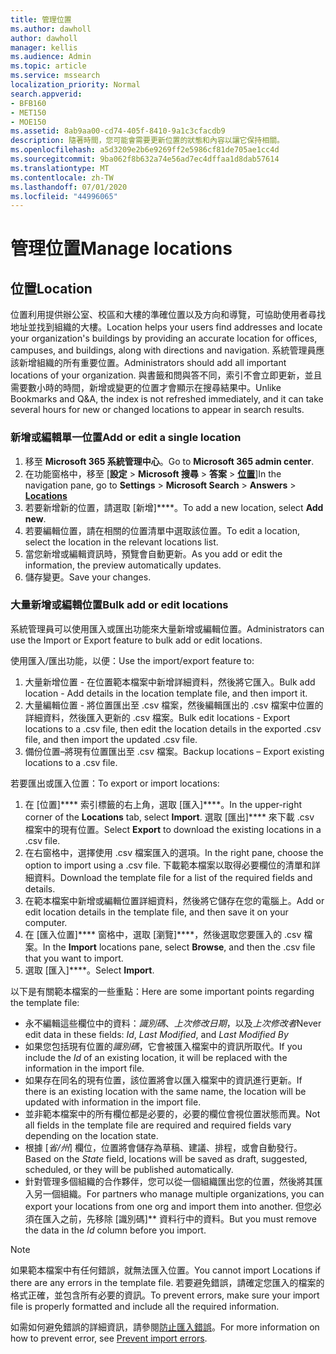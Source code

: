 ```yaml
---
title: 管理位置
ms.author: dawholl
author: dawholl
manager: kellis
ms.audience: Admin
ms.topic: article
ms.service: mssearch
localization_priority: Normal
search.appverid:
- BFB160
- MET150
- MOE150
ms.assetid: 8ab9aa00-cd74-405f-8410-9a1c3cfacdb9
description: 隨著時間，您可能會需要更新位置的狀態和內容以讓它保持相關。
ms.openlocfilehash: a5d3209e2b6e9269ff2e5986cf81de705ae1cc4d
ms.sourcegitcommit: 9ba062f8b632a74e56ad7ec4dffaa1d8dab57614
ms.translationtype: MT
ms.contentlocale: zh-TW
ms.lasthandoff: 07/01/2020
ms.locfileid: "44996065"
---
```

# <a name="manage-locations"></a><span data-ttu-id="0c71d-103">管理位置</span><span class="sxs-lookup"><span data-stu-id="0c71d-103">Manage locations</span></span>

## <a name="location"></a><span data-ttu-id="0c71d-104">位置</span><span class="sxs-lookup"><span data-stu-id="0c71d-104">Location</span></span>

<span data-ttu-id="0c71d-105">位置利用提供辦公室、校區和大樓的準確位置以及方向和導覽，可協助使用者尋找地址並找到組織的大樓。</span><span class="sxs-lookup"><span data-stu-id="0c71d-105">Location helps your users find addresses and locate your organization's buildings by providing an accurate location for offices, campuses, and buildings, along with directions and navigation.</span></span> <span data-ttu-id="0c71d-106">系統管理員應該新增組織的所有重要位置。</span><span class="sxs-lookup"><span data-stu-id="0c71d-106">Administrators should add all important locations of your organization.</span></span> <span data-ttu-id="0c71d-107">與書籤和問與答不同，索引不會立即更新，並且需要數小時的時間，新增或變更的位置才會顯示在搜尋結果中。</span><span class="sxs-lookup"><span data-stu-id="0c71d-107">Unlike Bookmarks and Q&A, the index is not refreshed immediately, and it can take several hours for new or changed locations to appear in search results.</span></span>

### <a name="add-or-edit-a-single-location"></a><span data-ttu-id="0c71d-108">新增或編輯單一位置</span><span class="sxs-lookup"><span data-stu-id="0c71d-108">Add or edit a single location</span></span>

1. <span data-ttu-id="0c71d-109">移至 **Microsoft 365 系統管理中心**。</span><span class="sxs-lookup"><span data-stu-id="0c71d-109">Go to **Microsoft 365 admin center**.</span></span>
1. <span data-ttu-id="0c71d-110">在功能窗格中，移至 [**設定**  >  **Microsoft 搜尋**  >  **答案**  >  [**位置**](https://admin.microsoft.com/Adminportal/Home#/MicrosoftSearch/locations)]</span><span class="sxs-lookup"><span data-stu-id="0c71d-110">In the navigation pane, go to **Settings** > **Microsoft Search** > **Answers** > [**Locations**](https://admin.microsoft.com/Adminportal/Home#/MicrosoftSearch/locations)</span></span>
1. <span data-ttu-id="0c71d-111">若要新增新的位置，請選取 [新增]\*\*\*\*。</span><span class="sxs-lookup"><span data-stu-id="0c71d-111">To add a new location, select **Add new**.</span></span>
1. <span data-ttu-id="0c71d-112">若要編輯位置，請在相關的位置清單中選取該位置。</span><span class="sxs-lookup"><span data-stu-id="0c71d-112">To edit a location, select the location in the relevant locations list.</span></span>
1. <span data-ttu-id="0c71d-113">當您新增或編輯資訊時，預覽會自動更新。</span><span class="sxs-lookup"><span data-stu-id="0c71d-113">As you add or edit the information, the preview automatically updates.</span></span>
1. <span data-ttu-id="0c71d-114">儲存變更。</span><span class="sxs-lookup"><span data-stu-id="0c71d-114">Save your changes.</span></span>

### <a name="bulk-add-or-edit-locations"></a><span data-ttu-id="0c71d-115">大量新增或編輯位置</span><span class="sxs-lookup"><span data-stu-id="0c71d-115">Bulk add or edit locations</span></span>

<span data-ttu-id="0c71d-116">系統管理員可以使用匯入或匯出功能來大量新增或編輯位置。</span><span class="sxs-lookup"><span data-stu-id="0c71d-116">Administrators can use the Import or Export feature to bulk add or edit locations.</span></span>

<span data-ttu-id="0c71d-117">使用匯入/匯出功能，以便：</span><span class="sxs-lookup"><span data-stu-id="0c71d-117">Use the import/export feature to:</span></span>

1. <span data-ttu-id="0c71d-118">大量新增位置 - 在位置範本檔案中新增詳細資料，然後將它匯入。</span><span class="sxs-lookup"><span data-stu-id="0c71d-118">Bulk add location - Add details in the location template file, and then import it.</span></span>
1. <span data-ttu-id="0c71d-119">大量編輯位置 - 將位置匯出至 .csv 檔案，然後編輯匯出的 .csv 檔案中位置的詳細資料，然後匯入更新的 .csv 檔案。</span><span class="sxs-lookup"><span data-stu-id="0c71d-119">Bulk edit locations - Export locations to a .csv file, then edit the location details in the exported .csv file, and then import the updated .csv file.</span></span>
1. <span data-ttu-id="0c71d-120">備份位置–將現有位置匯出至 .csv 檔案。</span><span class="sxs-lookup"><span data-stu-id="0c71d-120">Backup locations – Export existing locations to a .csv file.</span></span>

<span data-ttu-id="0c71d-121">若要匯出或匯入位置：</span><span class="sxs-lookup"><span data-stu-id="0c71d-121">To export or import locations:</span></span>

1. <span data-ttu-id="0c71d-122">在 [位置]\*\*\*\* 索引標籤的右上角，選取 [匯入]\*\*\*\*。</span><span class="sxs-lookup"><span data-stu-id="0c71d-122">In the upper-right corner of the **Locations** tab, select **Import**.</span></span>
<span data-ttu-id="0c71d-123">選取 [匯出]\*\*\*\* 來下載 .csv 檔案中的現有位置。</span><span class="sxs-lookup"><span data-stu-id="0c71d-123">Select **Export** to download the existing locations in a .csv file.</span></span>
1. <span data-ttu-id="0c71d-124">在右窗格中，選擇使用 .csv 檔案匯入的選項。</span><span class="sxs-lookup"><span data-stu-id="0c71d-124">In the right pane, choose the option to import using a .csv file.</span></span>
<span data-ttu-id="0c71d-125">下載範本檔案以取得必要欄位的清單和詳細資料。</span><span class="sxs-lookup"><span data-stu-id="0c71d-125">Download the template file for a list of the required fields and details.</span></span>
1. <span data-ttu-id="0c71d-126">在範本檔案中新增或編輯位置詳細資料，然後將它儲存在您的電腦上。</span><span class="sxs-lookup"><span data-stu-id="0c71d-126">Add or edit location details in the template file, and then save it on your computer.</span></span>
1. <span data-ttu-id="0c71d-127">在 [匯入位置]\*\*\*\* 窗格中，選取 [瀏覽]\*\*\*\*，然後選取您要匯入的 .csv 檔案。</span><span class="sxs-lookup"><span data-stu-id="0c71d-127">In the **Import** locations pane, select **Browse**, and then the .csv file that you want to import.</span></span>
1. <span data-ttu-id="0c71d-128">選取 [匯入]\*\*\*\*。</span><span class="sxs-lookup"><span data-stu-id="0c71d-128">Select **Import**.</span></span>

<span data-ttu-id="0c71d-129">以下是有關範本檔案的一些重點：</span><span class="sxs-lookup"><span data-stu-id="0c71d-129">Here are some important points regarding the template file:</span></span>

- <span data-ttu-id="0c71d-130">永不編輯這些欄位中的資料：*識別碼*、*上次修改日期*，以及*上次修改者*</span><span class="sxs-lookup"><span data-stu-id="0c71d-130">Never edit data in these fields: *Id*, *Last Modified*, and *Last Modified By*</span></span>
- <span data-ttu-id="0c71d-131">如果您包括現有位置的*識別碼*，它會被匯入檔案中的資訊所取代。</span><span class="sxs-lookup"><span data-stu-id="0c71d-131">If you include the *Id* of an existing location, it will be replaced with the information in the import file.</span></span>
- <span data-ttu-id="0c71d-132">如果存在同名的現有位置，該位置將會以匯入檔案中的資訊進行更新。</span><span class="sxs-lookup"><span data-stu-id="0c71d-132">If there is an existing location with the same name, the location will be updated with information in the import file.</span></span>
- <span data-ttu-id="0c71d-133">並非範本檔案中的所有欄位都是必要的，必要的欄位會視位置狀態而異。</span><span class="sxs-lookup"><span data-stu-id="0c71d-133">Not all fields in the template file are required and required fields vary depending on the location state.</span></span>
- <span data-ttu-id="0c71d-134">根據 [*省/州*] 欄位，位置將會儲存為草稿、建議、排程，或會自動發行。</span><span class="sxs-lookup"><span data-stu-id="0c71d-134">Based on the *State* field, locations will be saved as draft, suggested, scheduled, or they will be published automatically.</span></span>
- <span data-ttu-id="0c71d-135">針對管理多個組織的合作夥伴，您可以從一個組織匯出您的位置，然後將其匯入另一個組織。</span><span class="sxs-lookup"><span data-stu-id="0c71d-135">For partners who manage multiple organizations, you can export your locations from one org and import them into another.</span></span> <span data-ttu-id="0c71d-136">但您必須在匯入之前，先移除 [識別碼]\*\* 資料行中的資料。</span><span class="sxs-lookup"><span data-stu-id="0c71d-136">But you must remove the data in the *Id* column before you import.</span></span>

> [!NOTE]
> <span data-ttu-id="0c71d-137">如果範本檔案中有任何錯誤，就無法匯入位置。</span><span class="sxs-lookup"><span data-stu-id="0c71d-137">You cannot import Locations if there are any errors in the template file.</span></span> <span data-ttu-id="0c71d-138">若要避免錯誤，請確定您匯入的檔案的格式正確，並包含所有必要的資訊。</span><span class="sxs-lookup"><span data-stu-id="0c71d-138">To prevent errors, make sure your import file is properly formatted and include all the required information.</span></span>

<span data-ttu-id="0c71d-139">如需如何避免錯誤的詳細資訊，請參閱[防止匯入錯誤](manage-bookmarks.md#prevent-import-errors)。</span><span class="sxs-lookup"><span data-stu-id="0c71d-139">For more information on how to prevent error, see [Prevent import errors](manage-bookmarks.md#prevent-import-errors).</span></span>
